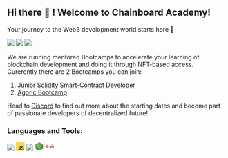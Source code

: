 ## Hi there :wave: ! Welcome to Chainboard Academy! 

Your journey to the Web3 development world starts here 🚀

![](https://img.shields.io/badge/Blockchain-%3C%2F%3E-blueviolet) ![](https://img.shields.io/badge/Web3.js-%7C-yellowgreen) ![](https://img.shields.io/badge/Smart%20Contracts-%7C-blue)

We are running mentored Bootcamps to accelerate your learning of blockchain development and doing it through NFT-based access. Curerently there are 2 Bootcamps you can join: 

1. [Junior Solidity Smart-Contract Developer](https://github.com/Chainboard-Academy/smart-contract-bootcamp)
2. [Agoric Bootcamp](https://github.com/Chainboard-Academy/agoric-lecture-content)

Head to [Discord](https://discord.gg/JKYJBTx9QA) to find out more about the starting dates and become part of passionate developers of decentralized future! 

### Languages and Tools: 
<code><img height="20" src="https://cdn.jsdelivr.net/gh/devicons/devicon/icons/solidity/solidity-original.svg"></code>
<code><img height="20" src="https://raw.githubusercontent.com/github/explore/80688e429a7d4ef2fca1e82350fe8e3517d3494d/topics/javascript/javascript.png"></code>
<code><img height="20" src="https://github.com/Sp0ne/codeicons/blob/master/svg/typescript.svg"></code>
<code><img height="20" src="https://raw.githubusercontent.com/github/explore/80688e429a7d4ef2fca1e82350fe8e3517d3494d/topics/nodejs/nodejs.png"></code>
<code><img height="20" src="https://raw.githubusercontent.com/github/explore/80688e429a7d4ef2fca1e82350fe8e3517d3494d/topics/git/git.png"></code>

